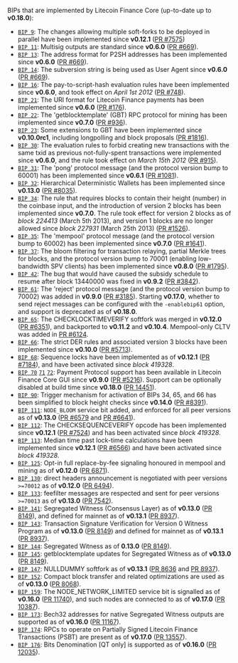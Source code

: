 BIPs that are implemented by Litecoin Finance Core (up-to-date up to **v0.18.0**):

* [`BIP 9`](https://github.com/litecoinfinance/bips/blob/master/bip-0009.mediawiki): The changes allowing multiple soft-forks to be deployed in parallel have been implemented since **v0.12.1**  ([PR #7575](https://github.com/litecoinfinance/litecoinfinance/pull/7575))
* [`BIP 11`](https://github.com/litecoinfinance/bips/blob/master/bip-0011.mediawiki): Multisig outputs are standard since **v0.6.0** ([PR #669](https://github.com/litecoinfinance/litecoinfinance/pull/669)).
* [`BIP 13`](https://github.com/litecoinfinance/bips/blob/master/bip-0013.mediawiki): The address format for P2SH addresses has been implemented since **v0.6.0** ([PR #669](https://github.com/litecoinfinance/litecoinfinance/pull/669)).
* [`BIP 14`](https://github.com/litecoinfinance/bips/blob/master/bip-0014.mediawiki): The subversion string is being used as User Agent since **v0.6.0** ([PR #669](https://github.com/litecoinfinance/litecoinfinance/pull/669)).
* [`BIP 16`](https://github.com/litecoinfinance/bips/blob/master/bip-0016.mediawiki): The pay-to-script-hash evaluation rules have been implemented since **v0.6.0**, and took effect on *April 1st 2012* ([PR #748](https://github.com/litecoinfinance/litecoinfinance/pull/748)).
* [`BIP 21`](https://github.com/litecoinfinance/bips/blob/master/bip-0021.mediawiki): The URI format for Litecoin Finance payments has been implemented since **v0.6.0** ([PR #176](https://github.com/litecoinfinance/litecoinfinance/pull/176)).
* [`BIP 22`](https://github.com/litecoinfinance/bips/blob/master/bip-0022.mediawiki): The 'getblocktemplate' (GBT) RPC protocol for mining has been implemented since **v0.7.0** ([PR #936](https://github.com/litecoinfinance/litecoinfinance/pull/936)).
* [`BIP 23`](https://github.com/litecoinfinance/bips/blob/master/bip-0023.mediawiki): Some extensions to GBT have been implemented since **v0.10.0rc1**, including longpolling and block proposals ([PR #1816](https://github.com/litecoinfinance/litecoinfinance/pull/1816)).
* [`BIP 30`](https://github.com/litecoinfinance/bips/blob/master/bip-0030.mediawiki): The evaluation rules to forbid creating new transactions with the same txid as previous not-fully-spent transactions were implemented since **v0.6.0**, and the rule took effect on *March 15th 2012* ([PR #915](https://github.com/litecoinfinance/litecoinfinance/pull/915)).
* [`BIP 31`](https://github.com/litecoinfinance/bips/blob/master/bip-0031.mediawiki): The 'pong' protocol message (and the protocol version bump to 60001) has been implemented since **v0.6.1** ([PR #1081](https://github.com/litecoinfinance/litecoinfinance/pull/1081)).
* [`BIP 32`](https://github.com/litecoinfinance/bips/blob/master/bip-0032.mediawiki): Hierarchical Deterministic Wallets has been implemented since **v0.13.0** ([PR #8035](https://github.com/litecoinfinance/litecoinfinance/pull/8035)).
* [`BIP 34`](https://github.com/litecoinfinance/bips/blob/master/bip-0034.mediawiki): The rule that requires blocks to contain their height (number) in the coinbase input, and the introduction of version 2 blocks has been implemented since **v0.7.0**. The rule took effect for version 2 blocks as of *block 224413* (March 5th 2013), and version 1 blocks are no longer allowed since *block 227931* (March 25th 2013) ([PR #1526](https://github.com/litecoinfinance/litecoinfinance/pull/1526)).
* [`BIP 35`](https://github.com/litecoinfinance/bips/blob/master/bip-0035.mediawiki): The 'mempool' protocol message (and the protocol version bump to 60002) has been implemented since **v0.7.0** ([PR #1641](https://github.com/litecoinfinance/litecoinfinance/pull/1641)).
* [`BIP 37`](https://github.com/litecoinfinance/bips/blob/master/bip-0037.mediawiki): The bloom filtering for transaction relaying, partial Merkle trees for blocks, and the protocol version bump to 70001 (enabling low-bandwidth SPV clients) has been implemented since **v0.8.0** ([PR #1795](https://github.com/litecoinfinance/litecoinfinance/pull/1795)).
* [`BIP 42`](https://github.com/litecoinfinance/bips/blob/master/bip-0042.mediawiki): The bug that would have caused the subsidy schedule to resume after block 13440000 was fixed in **v0.9.2** ([PR #3842](https://github.com/litecoinfinance/litecoinfinance/pull/3842)).
* [`BIP 61`](https://github.com/litecoinfinance/bips/blob/master/bip-0061.mediawiki): The 'reject' protocol message (and the protocol version bump to 70002) was added in **v0.9.0** ([PR #3185](https://github.com/litecoinfinance/litecoinfinance/pull/3185)). Starting **v0.17.0**, whether to send reject messages can be configured with the `-enablebip61` option, and support is deprecated as of **v0.18.0**.
* [`BIP 65`](https://github.com/litecoinfinance/bips/blob/master/bip-0065.mediawiki): The CHECKLOCKTIMEVERIFY softfork was merged in **v0.12.0** ([PR #6351](https://github.com/litecoinfinance/litecoinfinance/pull/6351)), and backported to **v0.11.2** and **v0.10.4**. Mempool-only CLTV was added in [PR #6124](https://github.com/litecoinfinance/litecoinfinance/pull/6124).
* [`BIP 66`](https://github.com/litecoinfinance/bips/blob/master/bip-0066.mediawiki): The strict DER rules and associated version 3 blocks have been implemented since **v0.10.0** ([PR #5713](https://github.com/litecoinfinance/litecoinfinance/pull/5713)).
* [`BIP 68`](https://github.com/litecoinfinance/bips/blob/master/bip-0068.mediawiki): Sequence locks have been implemented as of **v0.12.1**  ([PR #7184](https://github.com/litecoinfinance/litecoinfinance/pull/7184)), and have been activated since *block 419328*.
* [`BIP 70`](https://github.com/litecoinfinance/bips/blob/master/bip-0070.mediawiki) [`71`](https://github.com/litecoinfinance/bips/blob/master/bip-0071.mediawiki) [`72`](https://github.com/litecoinfinance/bips/blob/master/bip-0072.mediawiki): Payment Protocol support has been available in Litecoin Finance Core GUI since **v0.9.0** ([PR #5216](https://github.com/litecoinfinance/litecoinfinance/pull/5216)). Support can be optionally disabled at build time since **v0.18.0** ([PR 14451](https://github.com/litecoinfinance/litecoinfinance/pull/14451)).
* [`BIP 90`](https://github.com/litecoinfinance/bips/blob/master/bip-0090.mediawiki): Trigger mechanism for activation of BIPs 34, 65, and 66 has been simplified to block height checks since **v0.14.0** ([PR #8391](https://github.com/litecoinfinance/litecoinfinance/pull/8391)).
* [`BIP 111`](https://github.com/litecoinfinance/bips/blob/master/bip-0111.mediawiki): `NODE_BLOOM` service bit added, and enforced for all peer versions as of **v0.13.0** ([PR #6579](https://github.com/litecoinfinance/litecoinfinance/pull/6579) and [PR #6641](https://github.com/litecoinfinance/litecoinfinance/pull/6641)).
* [`BIP 112`](https://github.com/litecoinfinance/bips/blob/master/bip-0112.mediawiki): The CHECKSEQUENCEVERIFY opcode has been implemented since **v0.12.1** ([PR #7524](https://github.com/litecoinfinance/litecoinfinance/pull/7524)) and has been activated since *block 419328*.
* [`BIP 113`](https://github.com/litecoinfinance/bips/blob/master/bip-0113.mediawiki): Median time past lock-time calculations have been implemented since **v0.12.1** ([PR #6566](https://github.com/litecoinfinance/litecoinfinance/pull/6566)) and have been activated since *block 419328*.
* [`BIP 125`](https://github.com/litecoinfinance/bips/blob/master/bip-0125.mediawiki): Opt-in full replace-by-fee signaling honoured in mempool and mining as of **v0.12.0** ([PR 6871](https://github.com/litecoinfinance/litecoinfinance/pull/6871)).
* [`BIP 130`](https://github.com/litecoinfinance/bips/blob/master/bip-0130.mediawiki): direct headers announcement is negotiated with peer versions `>=70012` as of **v0.12.0** ([PR 6494](https://github.com/litecoinfinance/litecoinfinance/pull/6494)).
* [`BIP 133`](https://github.com/litecoinfinance/bips/blob/master/bip-0133.mediawiki): feefilter messages are respected and sent for peer versions `>=70013` as of **v0.13.0** ([PR 7542](https://github.com/litecoinfinance/litecoinfinance/pull/7542)).
* [`BIP 141`](https://github.com/litecoinfinance/bips/blob/master/bip-0141.mediawiki): Segregated Witness (Consensus Layer) as of **v0.13.0** ([PR 8149](https://github.com/litecoinfinance/litecoinfinance/pull/8149)), and defined for mainnet as of **v0.13.1** ([PR 8937](https://github.com/litecoinfinance/litecoinfinance/pull/8937)).
* [`BIP 143`](https://github.com/litecoinfinance/bips/blob/master/bip-0143.mediawiki): Transaction Signature Verification for Version 0 Witness Program as of **v0.13.0** ([PR 8149](https://github.com/litecoinfinance/litecoinfinance/pull/8149)) and defined for mainnet as of **v0.13.1** ([PR 8937](https://github.com/litecoinfinance/litecoinfinance/pull/8937)).
* [`BIP 144`](https://github.com/litecoinfinance/bips/blob/master/bip-0144.mediawiki): Segregated Witness as of **0.13.0** ([PR 8149](https://github.com/litecoinfinance/litecoinfinance/pull/8149)).
* [`BIP 145`](https://github.com/litecoinfinance/bips/blob/master/bip-0145.mediawiki): getblocktemplate updates for Segregated Witness as of **v0.13.0** ([PR 8149](https://github.com/litecoinfinance/litecoinfinance/pull/8149)).
* [`BIP 147`](https://github.com/litecoinfinance/bips/blob/master/bip-0147.mediawiki): NULLDUMMY softfork as of **v0.13.1** ([PR 8636](https://github.com/litecoinfinance/litecoinfinance/pull/8636) and [PR 8937](https://github.com/litecoinfinance/litecoinfinance/pull/8937)).
* [`BIP 152`](https://github.com/litecoinfinance/bips/blob/master/bip-0152.mediawiki): Compact block transfer and related optimizations are used as of **v0.13.0** ([PR 8068](https://github.com/litecoinfinance/litecoinfinance/pull/8068)).
* [`BIP 159`](https://github.com/litecoinfinance/bips/blob/master/bip-0159.mediawiki): The NODE_NETWORK_LIMITED service bit is signalled as of **v0.16.0** ([PR 11740](https://github.com/litecoinfinance/litecoinfinance/pull/11740)), and such nodes are connected to as of **v0.17.0** ([PR 10387](https://github.com/litecoinfinance/litecoinfinance/pull/10387)).
* [`BIP 173`](https://github.com/litecoinfinance/bips/blob/master/bip-0173.mediawiki): Bech32 addresses for native Segregated Witness outputs are supported as of **v0.16.0** ([PR 11167](https://github.com/litecoinfinance/litecoinfinance/pull/11167)).
* [`BIP 174`](https://github.com/litecoinfinance/bips/blob/master/bip-0174.mediawiki): RPCs to operate on Partially Signed Litecoin Finance Transactions (PSBT) are present as of **v0.17.0** ([PR 13557](https://github.com/litecoinfinance/litecoinfinance/pull/13557)).
* [`BIP 176`](https://github.com/litecoinfinance/bips/blob/master/bip-0176.mediawiki): Bits Denomination [QT only] is supported as of **v0.16.0** ([PR 12035](https://github.com/litecoinfinance/litecoinfinance/pull/12035)).
